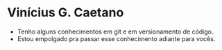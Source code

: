 # Vinícius G. Caetano

- Tenho alguns conhecimentos em git e em versionamento de código.
- Estou empolgado pra passar esse conhecimento adiante para vocês.
